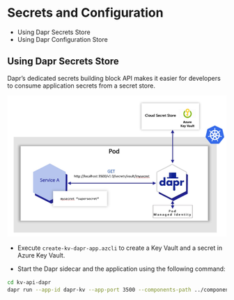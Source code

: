 # Secrets and Configuration

- Using Dapr Secrets Store
- Using Dapr Configuration Store

## Using Dapr Secrets Store

Dapr’s dedicated secrets building block API makes it easier for developers to consume application secrets from a secret store. 

![Dapr Secrets](_images/secrets.png)

- Execute `create-kv-dapr-app.azcli` to create a Key Vault and a secret in Azure Key Vault.

- Start the Dapr sidecar and the application using the following command:

```bash
cd kv-api-dapr
dapr run --app-id dapr-kv --app-port 3500 --components-path ../components dotnet run
```